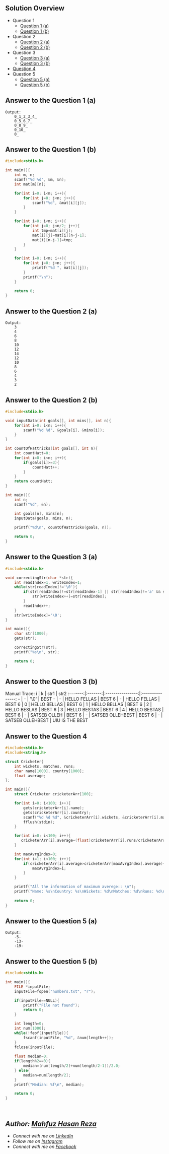 ## Solution Overview
  - Question 1
      - [Question 1 (a)](https://github.com/mahfuzhasanreza/UIU-SPL/tree/main/Final%20(Theory)%20Q.%20Solve/Summer%202022#answer-to-the-question-1-a)
      - [Question 1 (b)](https://github.com/mahfuzhasanreza/UIU-SPL/tree/main/Final%20(Theory)%20Q.%20Solve/Summer%202022#answer-to-the-question-1-b)
  - Question 2
      - [Question 2 (a)](https://github.com/mahfuzhasanreza/UIU-SPL/tree/main/Final%20(Theory)%20Q.%20Solve/Summer%202022#answer-to-the-question-2-a)
      - [Question 2 (b)](https://github.com/mahfuzhasanreza/UIU-SPL/tree/main/Final%20(Theory)%20Q.%20Solve/Summer%202022#answer-to-the-question-2-b)
  - Question 3
      - [Question 3 (a)](https://github.com/mahfuzhasanreza/UIU-SPL/tree/main/Final%20(Theory)%20Q.%20Solve/Summer%202022#answer-to-the-question-3-a)
      - [Question 3 (b)](https://github.com/mahfuzhasanreza/UIU-SPL/tree/main/Final%20(Theory)%20Q.%20Solve/Summer%202022#answer-to-the-question-3-b)
  - [Question 4](https://github.com/mahfuzhasanreza/UIU-SPL/tree/main/Final%20(Theory)%20Q.%20Solve/Summer%202022#answer-to-the-question-4)
  - Question 5
      - [Question 5 (a)](https://github.com/mahfuzhasanreza/UIU-SPL/tree/main/Final%20(Theory)%20Q.%20Solve/Summer%202022#answer-to-the-question-5-a)
      - [Question 5 (b)](https://github.com/mahfuzhasanreza/UIU-SPL/tree/main/Final%20(Theory)%20Q.%20Solve/Summer%202022#answer-to-the-question-5-b)

          
## Answer to the Question 1 (a)
```
Output:
    0_1_2_3_4_
    0_5_6_7_
    0_8_9_
    0_10_
    0_
```

## Answer to the Question 1 (b)
```c
#include<stdio.h>

int main(){
    int m, n;
    scanf("%d %d", &m, &n);
    int mat[m][n];

    for(int i=0; i<m; i++){
        for(int j=0; j<n; j++){
            scanf("%d", &mat[i][j]);
        }
    }

    for(int i=0; i<m; i++){
        for(int j=0; j<n/2; j++){
            int tmp=mat[i][j];
            mat[i][j]=mat[i][n-j-1];
            mat[i][n-j-1]=tmp;
        }
    }

    for(int i=0; i<m; i++){
        for(int j=0; j<n; j++){
            printf("%d ", mat[i][j]);
        }
        printf("\n");
    }

    return 0;
}
```

## Answer to the Question 2 (a)
```
Output:
    3
    4
    6
    8
    10
    12
    14
    12
    10
    8
    6
    4
    3
    2
```

## Answer to the Question 2 (b)
```c
#include<stdio.h>

void inputData(int goals[], int mins[], int n){
    for(int i=0; i<n; i++){
        scanf("%d %d", &goals[i], &mins[i]);
    }
}

int countOfHattricks(int goals[], int n){
    int countHatt=0;
    for(int i=0; i<n; i++){
        if(goals[i]>=3){
            countHatt++;
        }
    }
    return countHatt;
}

int main(){
    int n;
    scanf("%d", &n);

    int goals[n], mins[n];
    inputData(goals, mins, n);
    
    printf("%d\n", countOfHattricks(goals, n));

    return 0;
}
```

## Answer to the Question 3 (a)
```c
#include<stdio.h>

void correctingStr(char *str){
    int readIndex=1, writeIndex=1;
    while(str[readIndex]!='\0'){
        if(str[readIndex]!=str[readIndex-1] || str[readIndex]!='a' && str[readIndex]!='e' && str[readIndex]!='i' && str[readIndex]!='o' && str[readIndex]!='u' && str[readIndex]!='A' && str[readIndex]!='E' && str[readIndex]!='I' && str[readIndex]!='O' && str[readIndex]!='U'){
            str[writeIndex++]=str[readIndex];
        }
        readIndex++;
    }
    str[writeIndex]='\0';
}

int main(){
    char str[1000];
    gets(str);

    correctingStr(str);
    printf("%s\n", str);

    return 0;
}
```

## Answer to the Question 3 (b)

Manual Trace:
    i    |    k    |       str1       |       str2
:-------:|:-------:|:----------------:|:---------------:
\-    |   \-    |      '\0'        |       BEST
\-    |   \-    |   HELLO FELLAS   |       BEST
6    |   \-    |   HELLO FELLAS   |       BEST
6    |    0    |   HELLO BELLAS   |       BEST
6    |    1    |   HELLO BELLAS   |       BEST
6    |    2    |   HELLO BESLAS   |       BEST
6    |    3    |   HELLO BESTAS   |       BEST
6    |    4    |   HELLO BESTAS   |       BEST
6    |   \-    |   SATSEB OLLEH   |       BEST
6    |   \-    | SATSEB OLLEHBEST |       BEST
6    |   \-    | SATSEB OLLEHBEST |  UIU IS THE BEST
    

## Answer to the Question 4
```c
#include<stdio.h>
#include<string.h>

struct Cricketer{
    int wickets, matches, runs;
    char name[1000], country[1000];
    float average;
};

int main(){
    struct Cricketer cricketerArr[100];

    for(int i=0; i<100; i++){
        gets(cricketerArr[i].name);
        gets(cricketerArr[i].country);
        scanf("%d %d %d", &cricketerArr[i].wickets, &cricketerArr[i].matches, &cricketerArr[i].runs);
        fflush(stdin);
    }

    for(int i=0; i<100; i++){
       cricketerArr[i].average=(float)cricketerArr[i].runs/cricketerArr[i].wickets;
    }

    int maxAvrgIndex=0;
    for(int i=1; i<100; i++){
        if(cricketerArr[i].average>cricketerArr[maxAvrgIndex].average){
            maxAvrgIndex=i;
        }
    }

    printf("All the information of maximum averege:: \n");
    printf("Name: %s\nCountry: %s\nWickets: %d\nMatches: %d\nRuns: %d\nAverage: %f\n", cricketerArr[maxAvrgIndex].name, cricketerArr[maxAvrgIndex].country, cricketerArr[maxAvrgIndex].wickets, cricketerArr[maxAvrgIndex].matches, cricketerArr[maxAvrgIndex].runs, cricketerArr[maxAvrgIndex].average);
    
    return 0;
}
```

## Answer to the Question 5 (a)
```
Output:
    -5-
    -13-
    -19-
```

## Answer to the Question 5 (b)
```c
#include<stdio.h>

int main(){
    FILE *inputFile;
    inputFile=fopen("numbers.txt", "r");

    if(inputFile==NULL){
        printf("File not found");
        return 0;
    }

    int length=0;
    int num[1000];
    while(!feof(inputFile)){
        fscanf(inputFile, "%d", &num[length++]);
    }
    fclose(inputFile);
    
    float median=0;
    if(length%2==0){
        median=(num[length/2]+num[length/2-1])/2.0;
    } else{
        median=num[length/2];
    }
    printf("Median: %f\n", median);

    return 0;
}
```

<br>

## _Author: [Mahfuz Hasan Reza](https://github.com/mahfuzhasanreza/)_
 - _Connect with me on [LinkedIn](https://www.linkedin.com/in/mahfuzhasanreza/)_
 - _Follow me on [Instagram](https://www.instagram.com/mahfuzhasanreza/)_
 - _Connect with me on [Facebook](https://www.facebook.com/mahfuzhasanreza/)_
